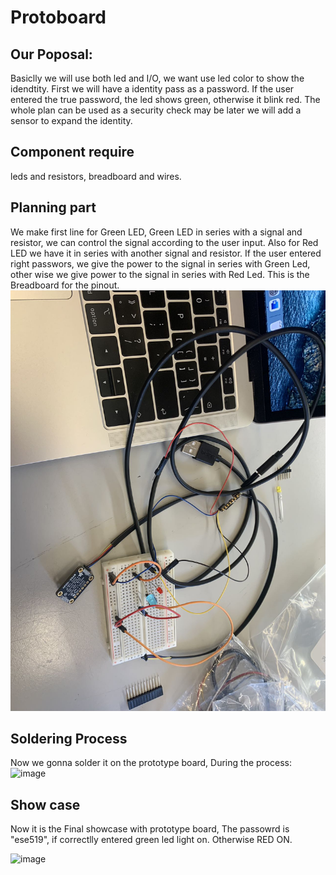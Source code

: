 # Protoboard

## Our Poposal:

Basiclly we will use both led and I/O, we want use led color to show the idendtity.
First we will have a identity pass as a password. 
If the user entered the true password, the led shows green, otherwise it blink red. 
The whole plan can be used as a security check may be later we will add a sensor to expand the identity. 

## Component require

leds and resistors, breadboard and wires.

## Planning part

We make first line for Green LED, Green LED in series with a signal and resistor, we can control the signal according to the user input. Also for Red LED we have it in series with another signal and resistor. If the user entered right passwors, we give the power to the signal in series with Green Led, other wise we give power to the signal in series with Red Led. 
This is the Breadboard for the pinout.
![image](https://github.com/ChiYuan9/ESE5190-Lab2B/blob/main/lab/part10/part10.png)

## Soldering Process

Now we gonna solder it on the prototype board, During the process:<br>
![image](https://github.com/ChiYuan9/ESE5190-Lab2B/blob/main/lab/part10/part10_soldering.gif)

## Show case

Now it is the Final showcase with prototype board, The passowrd is "ese519", if correctlly entered green led light on. Otherwise RED ON.<br>

![image](https://github.com/ChiYuan9/ESE5190-Lab2B/blob/main/lab/part10/part10_function.gif)
